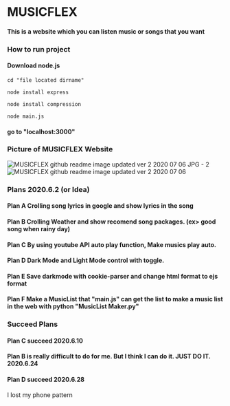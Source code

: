 # **MUSICFLEX**

#### This is a website which you can listen music or songs that you want

### How to run project

#### Download node.js

`cd "file located dirname"`

`node install express`

`node install compression`

`node main.js`

#### go to "localhost:3000"


### Picture of MUSICFLEX Website

![MUSICFLEX github readme image updated ver 2 2020 07 06 JPG - 2](https://user-images.githubusercontent.com/57825621/86592402-5e086c80-bfce-11ea-9064-98478bfb26f4.JPG)
![MUSICFLEX github readme image updated ver 2 2020 07 06](https://user-images.githubusercontent.com/57825621/86592418-6791d480-bfce-11ea-98b7-10b110098d28.JPG)


### Plans 2020.6.2 (or Idea)

#### Plan A Crolling song lyrics in google and show lyrics in the song
#### Plan B Crolling Weather and show recomend song packages. (ex> good song when rainy day)
#### Plan C By using youtube API auto play function, Make musics play auto.
#### Plan D Dark Mode and Light Mode control with toggle.
#### Plan E Save darkmode with cookie-parser and change html format to ejs format
#### Plan F Make a MusicList that "main.js" can get the list to make a music list in the web with python "MusicList Maker.py"

### Succeed Plans
#### Plan C succeed 2020.6.10
#### Plan B is really difficult to do for me. But I think I can do it. JUST DO IT. 2020.6.24
#### Plan D succeed 2020.6.28


I lost my phone pattern
